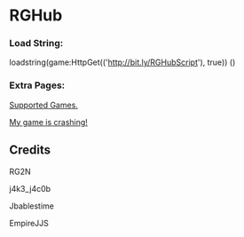 # RGHub 

### Load String: 
loadstring(game:HttpGet(('http://bit.ly/RGHubScript'), true)) ()

### Extra Pages: 
[Supported Games.](https://github.com/RG2N/RGHub/blob/main/help/games.md)

[My game is crashing!](https://github.com/RG2N/RGHub/blob/main/help/crashing.md)

## Credits
RG2N

j4k3_j4c0b

Jbablestime

EmpireJJS
